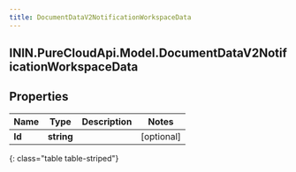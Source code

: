 ```yaml
---
title: DocumentDataV2NotificationWorkspaceData
---
```

## ININ.PureCloudApi.Model.DocumentDataV2NotificationWorkspaceData

## Properties

|Name | Type | Description | Notes|
|------------ | ------------- | ------------- | -------------|
| **Id** | **string** |  | [optional] |
{: class="table table-striped"}


